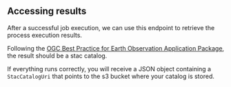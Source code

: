 ## Accessing results

After a successful job execution, we can use this endpoint to retrieve the process execution results.

Following the <a href="https://docs.ogc.org/bp/20-089r1.html">OGC Best Practice for Earth Observation Application Package</a>, the result should be a stac catalog.

If everything runs correctly, you will receive a JSON object containing a `StacCatalogUri` that points to the s3 bucket where your catalog is stored.